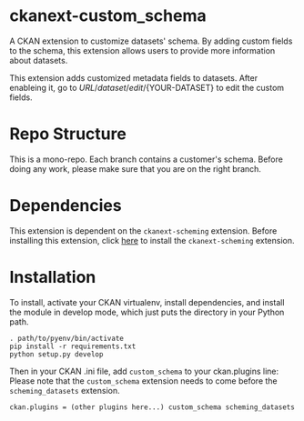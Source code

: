 # ckanext-custom_schema

A CKAN extension to customize datasets' schema. By adding custom fields to the schema, this extension allows users to provide more information about datasets.

This extension adds customized metadata fields to datasets. After enableing it, go to ${URL}/dataset/edit/${YOUR-DATASET} to edit the custom fields.

# Repo Structure 
This is a mono-repo. Each branch contains a customer's schema. Before doing any work, please make sure that you are on the right branch. 

# Dependencies
This extension is dependent on the `ckanext-scheming` extension. Before installing this extension, click [here](https://github.com/OpenGov-OpenData/ckanext-scheming) to install the `ckanext-scheming` extension.

# Installation
To install, activate your CKAN virtualenv, install dependencies, and install the module in develop mode, which just puts the directory in your Python path.

```
. path/to/pyenv/bin/activate
pip install -r requirements.txt
python setup.py develop
```

Then in your CKAN .ini file, add `custom_schema` to your ckan.plugins line:
Please note that the `custom_schema` extension needs to come before the `scheming_datasets` extension.

```
ckan.plugins = (other plugins here...) custom_schema scheming_datasets
```
